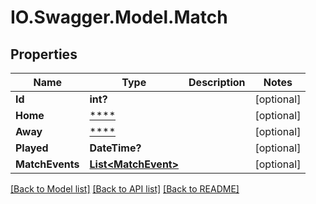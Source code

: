 # IO.Swagger.Model.Match
## Properties

Name | Type | Description | Notes
------------ | ------------- | ------------- | -------------
**Id** | **int?** |  | [optional] 
**Home** | [****](.md) |  | [optional] 
**Away** | [****](.md) |  | [optional] 
**Played** | **DateTime?** |  | [optional] 
**MatchEvents** | [**List&lt;MatchEvent&gt;**](MatchEvent.md) |  | [optional] 

[[Back to Model list]](../README.md#documentation-for-models) [[Back to API list]](../README.md#documentation-for-api-endpoints) [[Back to README]](../README.md)

